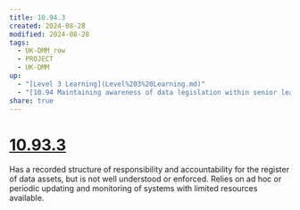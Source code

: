 ```yaml
---
title: 10.94.3
created: 2024-08-28
modified: 2024-08-28
tags:
  - UK-DMM_row
  - PROJECT
  - UK-DMM
up:
  - "[Level 3 Learning](Level%203%20Learning.md)"
  - "[10.94 Maintaining awareness of data legislation within senior leadership](10.94%20Maintaining%20awareness%20of%20data%20legislation%20within%20senior%20leadership.md)"
share: true
---
```

# [10.93.3](./10.93.3.md)
Has a recorded structure of responsibility and accountability for the register of data assets, but is not well understood or enforced. Relies on ad hoc or periodic updating and monitoring of systems with limited resources available.